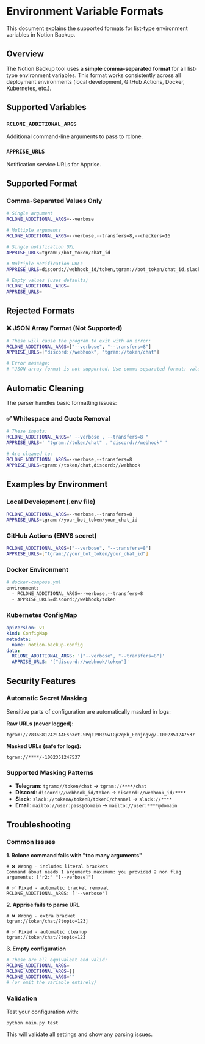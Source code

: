 # Environment Variable Formats

This document explains the supported formats for list-type environment variables in Notion Backup.

## Overview

The Notion Backup tool uses a **simple comma-separated format** for all list-type environment variables. This format works consistently across all deployment environments (local development, GitHub Actions, Docker, Kubernetes, etc.).

## Supported Variables

### `RCLONE_ADDITIONAL_ARGS`
Additional command-line arguments to pass to rclone.

### `APPRISE_URLS` 
Notification service URLs for Apprise.

## Supported Format

### Comma-Separated Values Only

```bash
# Single argument
RCLONE_ADDITIONAL_ARGS=--verbose

# Multiple arguments
RCLONE_ADDITIONAL_ARGS=--verbose,--transfers=8,--checkers=16

# Single notification URL
APPRISE_URLS=tgram://bot_token/chat_id

# Multiple notification URLs
APPRISE_URLS=discord://webhook_id/token,tgram://bot_token/chat_id,slack://tokenA/tokenB/tokenC/channel

# Empty values (uses defaults)
RCLONE_ADDITIONAL_ARGS=
APPRISE_URLS=
```

## Rejected Formats

### ❌ JSON Array Format (Not Supported)

```bash
# These will cause the program to exit with an error:
RCLONE_ADDITIONAL_ARGS=["--verbose", "--transfers=8"]
APPRISE_URLS=["discord://webhook", "tgram://token/chat"]

# Error message:
# "JSON array format is not supported. Use comma-separated format: value1,value2,value3"
```

## Automatic Cleaning

The parser handles basic formatting issues:

### ✅ Whitespace and Quote Removal
```bash
# These inputs:
RCLONE_ADDITIONAL_ARGS=" --verbose , --transfers=8 "
APPRISE_URLS=' "tgram://token/chat" , "discord://webhook" '

# Are cleaned to:
RCLONE_ADDITIONAL_ARGS=--verbose,--transfers=8
APPRISE_URLS=tgram://token/chat,discord://webhook
```

## Examples by Environment

### Local Development (.env file)
```bash
RCLONE_ADDITIONAL_ARGS=--verbose,--transfers=8
APPRISE_URLS=tgram://your_bot_token/your_chat_id
```

### GitHub Actions (ENVS secret)
```bash
RCLONE_ADDITIONAL_ARGS=["--verbose", "--transfers=8"]
APPRISE_URLS=["tgram://your_bot_token/your_chat_id"]
```

### Docker Environment
```bash
# docker-compose.yml
environment:
  - RCLONE_ADDITIONAL_ARGS=--verbose,--transfers=8
  - APPRISE_URLS=discord://webhook/token
```

### Kubernetes ConfigMap
```yaml
apiVersion: v1
kind: ConfigMap
metadata:
  name: notion-backup-config
data:
  RCLONE_ADDITIONAL_ARGS: '["--verbose", "--transfers=8"]'
  APPRISE_URLS: '["discord://webhook/token"]'
```

## Security Features

### Automatic Secret Masking

Sensitive parts of configuration are automatically masked in logs:

**Raw URLs (never logged):**
```
tgram://7836881242:AAEsnXet-SPqzI9RzSwIGp2q6h_Eenjngvg/-1002351247537
```

**Masked URLs (safe for logs):**
```
tgram://****/-1002351247537
```

### Supported Masking Patterns

- **Telegram**: `tgram://token/chat` → `tgram://****/chat`
- **Discord**: `discord://webhook_id/token` → `discord://webhook_id/****`
- **Slack**: `slack://tokenA/tokenB/tokenC/channel` → `slack://****`
- **Email**: `mailto://user:pass@domain` → `mailto://user:****@domain`

## Troubleshooting

### Common Issues

**1. Rclone command fails with "too many arguments"**
```
# ❌ Wrong - includes literal brackets
Command about needs 1 arguments maximum: you provided 2 non flag arguments: ["r2:" "[--verbose]"]

# ✅ Fixed - automatic bracket removal
RCLONE_ADDITIONAL_ARGS: ['--verbose']
```

**2. Apprise fails to parse URL**
```
# ❌ Wrong - extra bracket
tgram://token/chat/?topic=123]

# ✅ Fixed - automatic cleanup
tgram://token/chat/?topic=123
```

**3. Empty configuration**
```bash
# These are all equivalent and valid:
RCLONE_ADDITIONAL_ARGS=
RCLONE_ADDITIONAL_ARGS=[]
RCLONE_ADDITIONAL_ARGS=""
# (or omit the variable entirely)
```

### Validation

Test your configuration with:
```bash
python main.py test
```

This will validate all settings and show any parsing issues. 
